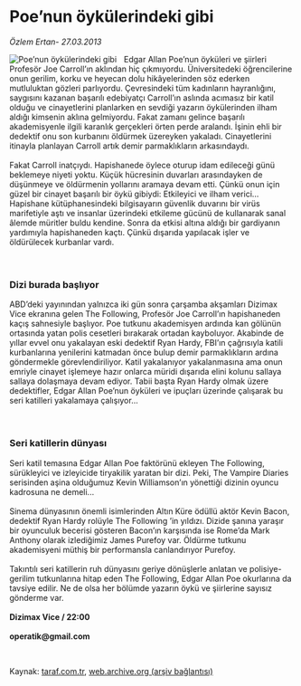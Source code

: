 # Poe’nun öykülerindeki gibi

*Özlem Ertan- 27.03.2013*

<div class="yazi"><img align="left" alt="Poe’nun öykülerindeki gibi" border="0" src="http://www.taraf.com.tr/fotoraflar/makaleler/poe-nun-oykulerindeki-gibi_1768_orijinal.jpg" style="border-right-width:10px; border-color:#FFFFFF"/><p>Edgar Allan Poe’nun öyküleri ve şiirleri Profesör Joe Carroll’ın aklından hiç çıkmıyordu. Üniversitedeki öğrencilerine onun gerilim, korku ve heyecan dolu hikâyelerinden söz ederken mutluluktan gözleri parlıyordu. Çevresindeki tüm kadınların hayranlığını, saygısını kazanan başarılı edebiyatçı Carroll’ın aslında acımasız bir katil olduğu ve cinayetlerini planlarken en sevdiği yazarın öykülerinden ilham aldığı kimsenin aklına gelmiyordu. Fakat zamanı gelince başarılı akademisyenle ilgili karanlık gerçekleri örten perde aralandı. İşinin ehli bir dedektif onu son kurbanını öldürmek üzereyken yakaladı. Cinayetlerini itinayla planlayan Carroll artık demir parmaklıkların arkasındaydı.<br/><br/>Fakat Carroll inatçıydı. Hapishanede öylece oturup idam edileceği günü beklemeye niyeti yoktu. Küçük hücresinin duvarları arasındayken de düşünmeye ve öldürmenin yollarını aramaya devam etti. Çünkü onun için güzel bir cinayet başarılı bir öykü gibiydi: Etkileyici ve ilham verici... Hapishane kütüphanesindeki bilgisayarın güvenlik duvarını bir virüs marifetiyle aştı ve insanlar üzerindeki etkileme gücünü de kullanarak sanal âlemde müritler buldu kendine. Sonra da etkisi altına aldığı bir gardiyanın yardımıyla hapishaneden kaçtı. Çünkü dışarıda yapılacak işler ve öldürülecek kurbanlar vardı.<br/><br/><br/></p>
<h3>Dizi burada başlıyor</h3>
<p>ABD’deki yayınından yalnızca iki gün sonra çarşamba akşamları Dizimax Vice ekranına gelen The Following, Profesör Joe Carroll’ın hapishaneden kaçış sahnesiyle başlıyor. Poe tutkunu akademisyen ardında kan gölünün ortasında yatan polis cesetleri bırakarak ortadan kayboluyor. Akabinde de yıllar evvel onu yakalayan eski dedektif Ryan Hardy, FBI’ın çağrısıyla katili kurbanlarına yenilerini katmadan önce bulup demir parmaklıkların ardına göndermekle görevlendiriliyor. Katil yakalanıyor yakalanmasına ama onun emriyle cinayet işlemeye hazır onlarca müridi dışarıda elini kolunu sallaya sallaya dolaşmaya devam ediyor. Tabii başta Ryan Hardy olmak üzere dedektifler, Edgar Allan Poe’nun öyküleri ve ipuçları üzerinde çalışarak bu seri katilleri yakalamaya çalışıyor...<br/><br/><br/></p>
<h3>Seri katillerin dünyası</h3>
<p>Seri katil temasına Edgar Allan Poe faktörünü ekleyen The Following, sürükleyici ve izleyicide tiryakilik yaratan bir dizi. Peki, The Vampire Diaries serisinden aşina olduğumuz Kevin Williamson’ın yönettiği dizinin oyuncu kadrosuna ne demeli...<br/><br/>Sinema dünyasının önemli isimlerinden Altın Küre ödüllü aktör Kevin Bacon, dedektif Ryan Hardy rolüyle The Following ’in yıldızı. Dizide şanına yaraşır bir oyunculuk becerisi gösteren Bacon’ın karşısında ise Rome’da Mark Anthony olarak izlediğimiz James Purefoy var. Öldürme tutkunu akademisyeni müthiş bir performansla canlandırıyor Purefoy.<br/><br/>Takıntılı seri katillerin ruh dünyasını geriye dönüşlerle anlatan ve polisiye-gerilim tutkunlarına hitap eden The Following, Edgar Allan Poe okurlarına da tavsiye edilir. Ne de olsa her bölümde yazarın öykü ve şiirlerine sayısız gönderme var.<br/><br/><strong>Dizimax Vice / 22:00<br/><br/>operatik@gmail.com</strong></p><br/>
</div>

Kaynak: [taraf.com.tr](http://www.taraf.com.tr/ozlem-ertan-2/makale-poe-nun-oykulerindeki-gibi.htm), [web.archive.org (arşiv bağlantısı)](http://web.archive.org/web/20131107131502/http://www.taraf.com.tr/ozlem-ertan-2/makale-poe-nun-oykulerindeki-gibi.htm)

